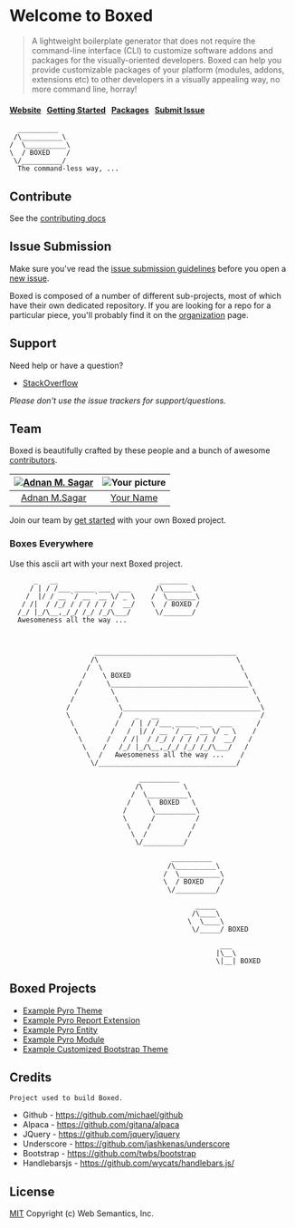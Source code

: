 # Welcome to Boxed

> A lightweight boilerplate generator that does not require the command-line interface (CLI) to customize software addons and packages for the visually-oriented developers. Boxed can help you provide customizable  packages of your platform (modules, addons, extensions etc) to other developers in a visually appealing way, no more command line, horray!

#### [Website](http://websemantics.github.io/boxed/)&nbsp;&nbsp;&nbsp;[Getting Started](http://websemantics.github.io/boxed/#get-started)&nbsp;&nbsp;&nbsp;[Packages](http://websemantics.github.io/boxed/#packages)&nbsp;&nbsp;&nbsp;[Submit Issue](contributing.md#issue-submission)

```
  __________          
 /\__________\
/  \__________\
\  / BOXED    /        
 \/__________/
  The command-less way, ...

```


## Contribute

See the [contributing docs](contributing.md)


## Issue Submission

Make sure you've read the [issue submission guidelines](https://github.com/ibuildio/ibuildio/blob/master/contributing.md#issue-submission) before you open a [new issue](https://github.com/websemantics/boxed/issues/new).

Boxed is composed of a number of different sub-projects, most of which have their own dedicated repository. If you are looking for a repo for a particular piece, you'll probably find it on the [organization](https://github.com/websemantics?tab=repositories) page.


## Support

Need help or have a question?

- [StackOverflow](https://stackoverflow.com/questions/tagged/boxed)

*Please don't use the issue trackers for support/questions.*


## Team

Boxed is beautifully crafted by these people and a bunch of awesome [contributors](https://github.com/websemantics/boxed/contributors).

[![Adnan M. Sagar](https://s.gravatar.com/avatar/d1fd4130d4265c23ccd72134be67d03a?s=117)](http://websemantics.ca/musbahsagar) | ![Your picture](https://www.gravatar.com/avatar/?d=mm&s=117) |
:---:|:---:|
[Adnan M.Sagar](github.com/websemantics) | [Your Name](github.com/websemantics) |

Join our team by [get started](http://websemantics.github.io/boxed/#get-started) with your own Boxed project.


### Boxes Everywhere

Use this ascii art with your next Boxed project.

```
      _   __                         _______
     / | / /___ _____ ___  ___      /\_______\    
    /  |/ / __ `/ __ `__ \/ _ \    /  \_______\
   / /|  / /_/ / / / / / /  __/    \  / BOXED /
  /_/ |_/\__,_/_/ /_/ /_/\___/      \/_______/
  Awesomeness all the way ...                          



                     ___________________________________       
                    /\                                  \     
                   /  \                                  \     
                  /    \ BOXED                            \     
                 /      \__________________________________\     
                /        \                                  \
               /          \                                  \
              /            \__________________________________\
              \            /   _   __                         /
               \          /   / | / /___ _____ ___  ___      /
                \        /   /  |/ / __ `/ __ `__ \/ _ \    /
                 \      /   / /|  / /_/ / / / / / /  __/   /
                  \    /   /_/ |_/\__,_/_/ /_/ /_/\___/   /
                   \  /   Awesomeness all the way ...    /
                    \/__________________________________/

                                __________       
                               /\          \     
                              /  \__________\
                             /    \  BOXED   \
                            /      \__________\
                            \      /          /        
                             \    /          /
                              \  /          /
                               \/__________/

                                        __________       
                                       /\__________\
                                      /  \__________\
                                      \  / BOXED    /        
                                       \/__________/

                                              _____       
                                             /\____\
                                            \  \____\
                                             \/_____/ BOXED

                                                    ___
                                                   |\__\
                                                   \|__| BOXED
```


## Boxed Projects

- [Example Pyro Theme](https://github.com/websemantics/pyrocms-theme)
- [Example Pyro Report Extension](https://github.com/websemantics/example_report-extension)
- [Example Pyro Entity](https://github.com/websemantics/pyro-entity)
- [Example Pyro Module](https://github.com/websemantics/example-module)
- [Example Customized Bootstrap Theme](https://github.com/websemantics/customized-startbootstrap)

## Credits

    Project used to build Boxed.

  * Github - https://github.com/michael/github
  * Alpaca - https://github.com/gitana/alpaca
  * JQuery - https://github.com/jquery/jquery
  * Underscore - https://github.com/jashkenas/underscore
  * Bootstrap - https://github.com/twbs/bootstrap
  * Handlebarsjs - https://github.com/wycats/handlebars.js/


## License

[MIT](LICENSE)
Copyright (c) Web Semantics, Inc.
